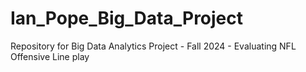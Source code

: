 # Ian_Pope_Big_Data_Project
 Repository for Big Data Analytics Project - Fall 2024 - Evaluating NFL Offensive Line play

